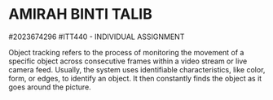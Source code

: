 # AMIRAH BINTI TALIB
#2023674296
#ITT440 - INDIVIDUAL ASSIGNMENT

Object tracking refers to the process of monitoring the movement of a specific object across consecutive frames within a video stream or live camera feed.  Usually, the system uses identifiable characteristics, like color, form, or edges, to identify an object. It then constantly finds the object as it goes around the picture.
